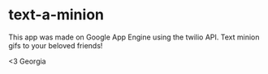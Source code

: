 # text-a-minion

This app was made on Google App Engine using the twilio API. Text minion gifs to your beloved friends!

<3 Georgia
